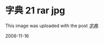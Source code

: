 # 字典 21 rar jpg

This image was uploaded with the post <a href="/rijiben/node/748"><em>字典</em></a>.

2006-11-16